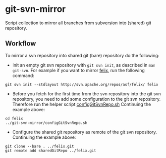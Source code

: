 # git-svn-mirror
Script collection to mirror all branches from subversion into (shared) git repository.

## Workflow
To mirror a svn repository into shared git (bare) repository do the following:

  - Init an empty git svn repository with `git svn init`, as described in `man git-svn`. For example if you want to mirror [felix](http://svn.apache.org/repos/asf/felix/), run the following command:
  ```
  git svn init --stdlayout http://svn.apache.org/repos/asf/felix/ felix
  ```

  - Before you fetch for the first time from the svn repository into the git svn repository, you need to add some configuration to the git svn repository.
  Therefore run the helper script [configGitSvnRepo.sh](configGitSvnRepo.sh)
  Continuing the example above:
  ```
  cd felix
  ../git-svn-mirror/configGitSvnRepo.sh
  ```

  - Configure the shared git repository as remote of the git svn repository.
  Continuing the example above:
  ```
  git clone --bare . ../felix.git
  git remote add sharedGitRepo ../felix.git
  ```

